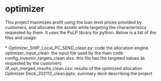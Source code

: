 # optimizer
This project maximizes profit using the loan level prices provided by customers, and allocates the assets while targeting the characteristics requested by them.
It uses the PuLP library for python.
Below is a list of the files and usage:
  <br/><br/>* Optimizer_SHIP_Local_PC_SEND_clean.py: code the allocation engine.
  <br/>optimizer_input_clean: the input file used by the main code
  <br/>config_investor_targets_clean.xlsx: this file has the targeted values as requested by the customers
  <br/>df_opt_merged_results_clean.csv: results of the optimized allocation 
  <br/>Optimizer Deck_202112_clean.pptx: summary deck describing the project
